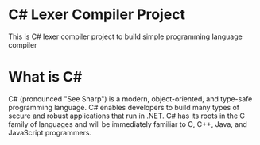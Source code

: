 # C# Lexer Compiler Project
This is C# lexer compiler project to build simple programming language compiler 

# What is C#
C# (pronounced "See Sharp") is a modern, object-oriented, and type-safe programming language. C# enables developers to build many types of secure and robust applications that run in .NET. C# has its roots in the C family of languages and will be immediately familiar to C, C++, Java, and JavaScript programmers. 
